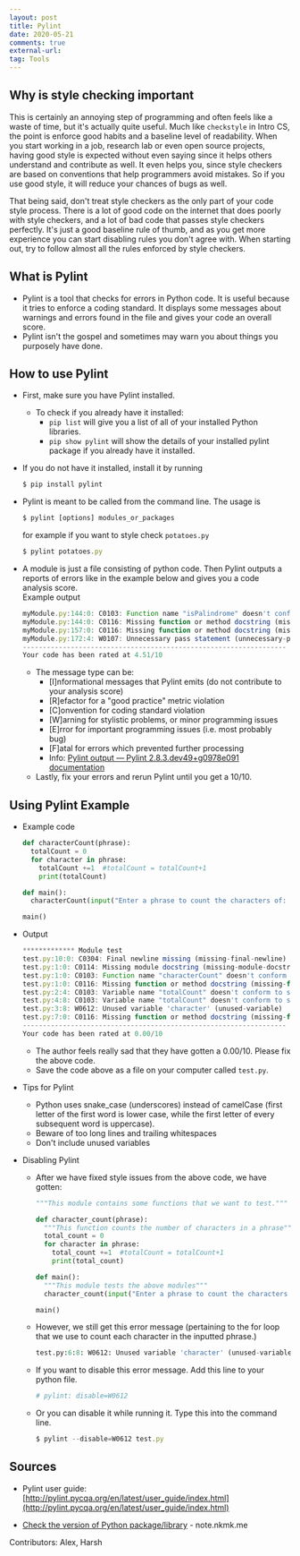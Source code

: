 ```yaml
---
layout: post
title: Pylint
date: 2020-05-21
comments: true
external-url:
tag: Tools
---
```


<!-- markdownlint-disable MD004 MD009 MD014 MD024 MD031 MD040 -->

## Why is style checking important

This is certainly an annoying step of programming and often feels like a waste of time, but it's actually quite useful. Much like `checkstyle` in Intro CS, the point is enforce good habits and a baseline level of readability. When you start working in a job, research lab or even open source projects, having good style is expected without even saying since it helps others understand and contribute as well. It even helps you, since style checkers are based on conventions that help programmers avoid mistakes. So if you use good style, it will reduce your chances of bugs as well. 

That being said, don't treat style checkers as the only part of your code style process. There is a lot of good code on the internet that does poorly with style checkers, and a lot of bad code that passes style checkers perfectly. It's just a good baseline rule of thumb, and as you get more experience you can start disabling rules you don't agree with. When starting out, try to follow almost all the rules enforced by style checkers.

## What is Pylint

- Pylint is a tool that checks for errors in Python code. It is useful because it tries to enforce a coding standard. It displays some messages about warnings and errors found in the file and gives your code an overall score.
- Pylint isn't the gospel and sometimes may warn you about things you purposely have done.

## How to use Pylint

- First, make sure you have Pylint installed.
  - To check if you already have it installed:
    - `pip list` will give you a list of all of your installed Python libraries.
    - `pip show pylint` will show the details of your installed pylint package if you already have it installed.

- If you do not have it installed, install it by running 
  ```js
  $ pip install pylint
  ```
- Pylint is meant to be called from the command line. The usage is
  ```js
  $ pylint [options] modules_or_packages
  ```
  for example if you want to style check `potatoes.py`
  ```js
  $ pylint potatoes.py
  ```
- A module is just a file consisting of python code. Then Pylint outputs a reports of errors like in the example below and gives you a code analysis score.\
  Example output
  ```js
  myModule.py:144:0: C0103: Function name "isPalindrome" doesn't conform to snake_case naming style (invalid-name)
  myModule.py:144:0: C0116: Missing function or method docstring (missing-function-docstring)
  myModule.py:157:0: C0116: Missing function or method docstring (missing-function-docstring)
  myModule.py:172:4: W0107: Unnecessary pass statement (unnecessary-pass)
  ------------------------------------------------------------------
  Your code has been rated at 4.51/10 
  ```
  - The message type can be:
    - [I]nformational messages that Pylint emits (do not contribute to your analysis score)
    - [R]efactor for a "good practice" metric violation
    - [C]onvention for coding standard violation
    - [W]arning for stylistic problems, or minor programming issues
    - [E]rror for important programming issues (i.e. most probably bug)
    - [F]atal for errors which prevented further processing
    - Info: [Pylint output — Pylint 2.8.3.dev49+g0978e091 documentation](http://pylint.pycqa.org/en/latest/user_guide/output.html#:~:text=the%20message%20type%20can%20be)
  - Lastly, fix your errors and rerun Pylint until you get a 10/10.

## Using Pylint Example

- Example code
  ```python
  def characterCount(phrase):
    totalCount = 0
    for character in phrase:
      totalCount +=1  #totalCount = totalCount+1
      print(totalCount)

  def main():
    characterCount(input("Enter a phrase to count the characters of: "))

  main()
  ```

- Output
  ```js
  ************* Module test
  test.py:10:0: C0304: Final newline missing (missing-final-newline)
  test.py:1:0: C0114: Missing module docstring (missing-module-docstring)
  test.py:1:0: C0103: Function name "characterCount" doesn't conform to snake_case naming style (invalid-name)
  test.py:1:0: C0116: Missing function or method docstring (missing-function-docstring)
  test.py:2:4: C0103: Variable name "totalCount" doesn't conform to snake_case naming style (invalid-name)
  test.py:4:8: C0103: Variable name "totalCount" doesn't conform to snake_case naming style (invalid-name)
  test.py:3:8: W0612: Unused variable 'character' (unused-variable)
  test.py:7:0: C0116: Missing function or method docstring (missing-function-docstring)
  ------------------------------------------------------------------
  Your code has been rated at 0.00/10
  ```
  - The author feels really sad that they have gotten a 0.00/10. Please fix the above code. 
  - Save the code above as a file on your computer called `test.py`.
- Tips for Pylint
  - Python uses snake_case (underscores) instead of camelCase (first letter of the first word is lower case, while the first letter of every subsequent word is uppercase).
  - Beware of too long lines and trailing whitespaces
  - Don't include unused variables
- Disabling Pylint 
  - After we have fixed style issues from the above code, we have gotten:
    ```python
    """This module contains some functions that we want to test."""

    def character_count(phrase):
      """This function counts the number of characters in a phrase"""
      total_count = 0
      for character in phrase:
        total_count +=1  #totalCount = totalCount+1
        print(total_count)

    def main():
      """This module tests the above modules"""
      character_count(input("Enter a phrase to count the characters of: "))

    main()
    ```
  - However, we still get this error message (pertaining to the for loop that we use to count each character in the inputted phrase.)
    ```python
    test.py:6:8: W0612: Unused variable 'character' (unused-variable)
    ```
  - If you want to disable this error message. Add this line to your python file.
    ```python
    # pylint: disable=W0612
    ```
  - Or you can disable it while running it. Type this into the command line.
    ```js
    $ pylint --disable=W0612 test.py
    ```

## Sources

- Pylint user guide: [http://pylint.pycqa.org/en/latest/user_guide/index.html](http://pylint.pycqa.org/en/latest/user_guide/index.html)

- [Check the version of Python package/library](https://note.nkmk.me/en/python-package-version/) - note.nkmk.me

Contributors: Alex, Harsh
